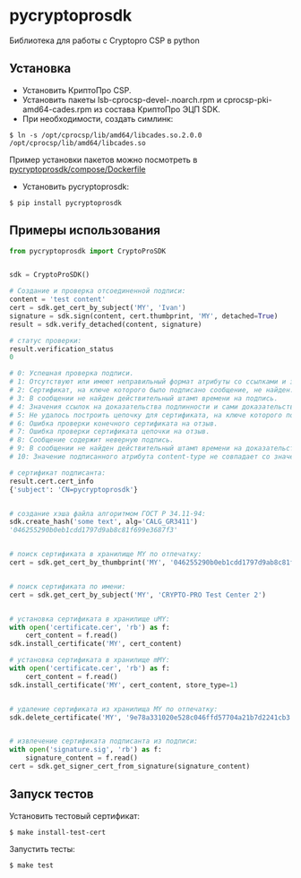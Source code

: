 pycryptoprosdk
==============
Библиотека для работы с Cryptopro CSP в python

## Установка
* Установить КриптоПро CSP.
* Установить пакеты lsb-cprocsp-devel-.noarch.rpm и cprocsp-pki-amd64-cades.rpm из состава КриптоПро ЭЦП SDK.
* При необходимости, создать симлинк:

```shell
$ ln -s /opt/cprocsp/lib/amd64/libcades.so.2.0.0 /opt/cprocsp/lib/amd64/libcades.so
```

Пример установки пакетов можно посмотреть в [pycryptoprosdk/compose/Dockerfile](https://github.com/Keyintegrity/pycryptoprosdk/blob/master/compose/Dockerfile)

* Установить pycryptoprosdk:
```shell
$ pip install pycryptoprosdk
```

## Примеры использования
```python
from pycryptoprosdk import CryptoProSDK


sdk = CryptoProSDK()

# Создание и проверка отсоединенной подписи:
content = 'test content'
cert = sdk.get_cert_by_subject('MY', 'Ivan')
signature = sdk.sign(content, cert.thumbprint, 'MY', detached=True)
result = sdk.verify_detached(content, signature)

# статус проверки:
result.verification_status
0

# 0: Успешная проверка подписи.
# 1: Отсутствуют или имеют неправильный формат атрибуты со ссылками и значениями доказательств подлинности.
# 2: Сертификат, на ключе которого было подписано сообщение, не найден.
# 3: В сообщении не найден действительный штамп времени на подпись.
# 4: Значения ссылок на доказательства подлинности и сами доказательства, вложенные в сообщение, не соответствуют друг другу.
# 5: Не удалось построить цепочку для сертификата, на ключе которого подписано сообщение.
# 6: Ошибка проверки конечного сертификата на отзыв.
# 7: Ошибка проверки сертификата цепочки на отзыв.
# 8: Сообщение содержит неверную подпись.
# 9: В сообщении не найден действительный штамп времени на доказательства подлинности подписи.
# 10: Значение подписанного атрибута content-type не совпадает со значением, указанным в поле encapContentInfo.eContentType.

# сертификат подписанта:
result.cert.cert_info
{'subject': 'CN=pycryptoprosdk'}


# создание хэша файла алгоритмом ГОСТ Р 34.11-94:
sdk.create_hash('some text', alg='CALG_GR3411')
'046255290b0eb1cdd1797d9ab8c81f699e3687f3'


# поиск сертификата в хранилище MY по отпечатку:
cert = sdk.get_cert_by_thumbprint('MY', '046255290b0eb1cdd1797d9ab8c81f699e3687f3')


# поиск сертификата по имени:
cert = sdk.get_cert_by_subject('MY', 'CRYPTO-PRO Test Center 2')


# установка сертификата в хранилище uMY:
with open('certificate.cer', 'rb') as f:
    cert_content = f.read()
sdk.install_certificate('MY', cert_content)

# установка сертификата в хранилище mMY:
with open('certificate.cer', 'rb') as f:
    cert_content = f.read()
sdk.install_certificate('MY', cert_content, store_type=1)


# удаление сертификата из хранилища MY по отпечатку:
sdk.delete_certificate('MY', '9e78a331020e528c046ffd57704a21b7d2241cb3')


# извлечение сертификата подписанта из подписи:
with open('signature.sig', 'rb') as f:
    signature_content = f.read()
cert = sdk.get_signer_cert_from_signature(signature_content)
```

## Запуск тестов

Установить тестовый сертификат:
```shell
$ make install-test-cert
```

Запустить тесты:
```shell
$ make test
```
